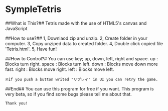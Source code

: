SympleTetris
============

##What is This?##
    Tetris made with the use of HTML5's canvas and JavaScript

##How to use?##
    1, Downlaod zip and unzip.
    2, Create folder in your computer.
    3, Copy unziped data to created folder.
    4, Double click copied file 'Tetris.html'.
    5, Have fun!
  
##How to Control?#
    You can use key; up, down, left, right and space.
    up : Blocks turn right.
    space : Blocks turn left.
    down : Blocks move down more fast.
    right : Blocks move right.
    left : Blocks move left.
  
    ※if you push a button writed "リプレイ" in UI you can retry the game.
  
##End##
    You can use this program for free if you want.
    This program is very beta, so if you find some bugs please tell me about that.
  
    Thank you!
